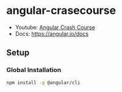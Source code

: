 # angular-crasecourse

- Youtube: [Angular Crash Course](https://youtu.be/3dHNOWTI7H8)
- Docs: https://angular.io/docs

## Setup 

### Global Installation

```bash
npm install -g @angular/cli
```